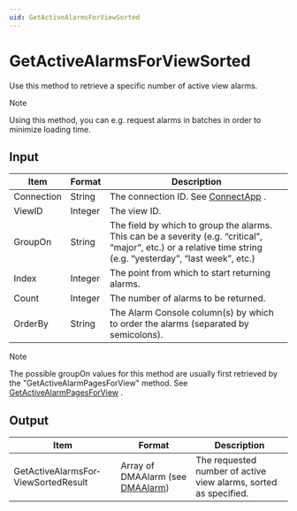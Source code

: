 ```yaml
---
uid: GetActiveAlarmsForViewSorted
---
```


# GetActiveAlarmsForViewSorted

Use this method to retrieve a specific number of active view alarms.

> [!NOTE]
> Using this method, you can e.g. request alarms in batches in order to minimize loading time.

## Input

| Item       | Format  | Description                                                                                                                                                     |
|------------|---------|-----------------------------------------------------------------------------------------------------------------------------------------------------------------|
| Connection | String  | The connection ID. See [ConnectApp](xref:ConnectApp) .                                                                                                            |
| ViewID     | Integer | The view ID.                                                                                                                                                    |
| GroupOn    | String  | The field by which to group the alarms. This can be a severity (e.g. “critical”, “major”, etc.) or a relative time string (e.g. “yesterday”, “last week”, etc.) |
| Index      | Integer | The point from which to start returning alarms.                                                                                                                 |
| Count      | Integer | The number of alarms to be returned.                                                                                                                            |
| OrderBy    | String  | The Alarm Console column(s) by which to order the alarms (separated by semicolons).                                                                             |

> [!NOTE]
> The possible groupOn values for this method are usually first retrieved by the "GetActiveAlarmPagesForView" method. See [GetActiveAlarmPagesForView](xref:GetActiveAlarmPagesForView) .

## Output

| Item                                | Format                                                                   | Description                                                      |
|-------------------------------------|--------------------------------------------------------------------------|------------------------------------------------------------------|
| GetActiveAlarmsFor­ViewSortedResult | Array of DMAAlarm (see [DMAAlarm](xref:DMAAlarm)) | The requested number of active view alarms, sorted as specified. |

